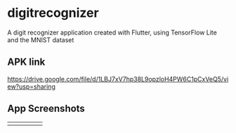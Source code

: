 # digitrecognizer

A digit recognizer application created with Flutter, using TensorFlow Lite and the MNIST dataset
## APK link
https://drive.google.com/file/d/1LBJ7xV7hp38L9opzloH4PW6C1pCxVeQ5/view?usp=sharing

## App Screenshots
<table>
<tbody>
<tr>
<td><img src="https://user-images.githubusercontent.com/85097545/130981433-47663dc8-2b29-4e96-a716-7434a535dc5b.jpeg" alt="" /></td>
<td><img src="https://user-images.githubusercontent.com/85097545/130981441-f055f98e-7224-4e0e-81fe-71efb4d3771e.jpeg" alt="" /></td>
<td><img src="https://user-images.githubusercontent.com/85097545/130981445-d4eaf23a-53a2-48ad-bf68-5ebe76aba9e6.jpeg" alt="" /></td>
<td><img src="https://user-images.githubusercontent.com/85097545/130981446-55f35dd1-e8cf-4a31-8948-b2aa6c585eb4.jpeg" alt="" /></td>
<td><img src="https://user-images.githubusercontent.com/85097545/130981447-4de407f9-1a31-434c-9d8d-24b6ffc98028.jpeg" alt="" /></td>
</tr>
</tbody>
</table>
